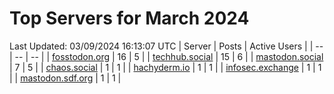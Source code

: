 # Top Servers for March 2024
Last Updated: 03/09/2024 16:13:07 UTC
| Server | Posts | Active Users |
| -- | -- | -- |
| [fosstodon.org](https://fosstodon.org/tags/PowerShell) | 16 | 5 |
| [techhub.social](https://techhub.social/tags/PowerShell) | 15 | 6 |
| [mastodon.social](https://mastodon.social/tags/PowerShell) | 7 | 5 |
| [chaos.social](https://chaos.social/tags/PowerShell) | 1 | 1 |
| [hachyderm.io](https://hachyderm.io/tags/PowerShell) | 1 | 1 |
| [infosec.exchange](https://infosec.exchange/tags/PowerShell) | 1 | 1 |
| [mastodon.sdf.org](https://mastodon.sdf.org/tags/PowerShell) | 1 | 1 |

